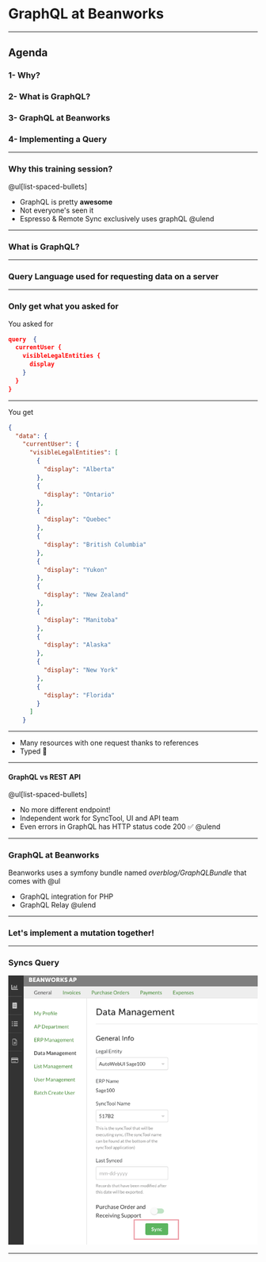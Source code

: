 # GraphQL at Beanworks

---
## Agenda

### 1- Why?
### 2- What is GraphQL?
### 3- GraphQL at Beanworks
### 4- Implementing a Query

---
### Why this training session?

@ul[list-spaced-bullets]
- GraphQL is pretty **awesome**
- Not everyone's seen it
- Espresso & Remote Sync exclusively uses graphQL
@ulend

---
### What is GraphQL?

---
### Query Language used for requesting data on a server

---
### Only get what you asked for

You asked for 
```json zoom-18
query  {
  currentUser {
    visibleLegalEntities {
      display
    }
  }
}
```

---
You get 
```json zoom-18
{
  "data": {
    "currentUser": {
      "visibleLegalEntities": [
        {
          "display": "Alberta"
        },
        {
          "display": "Ontario"
        },
        {
          "display": "Quebec"
        },
        {
          "display": "British Columbia"
        },
        {
          "display": "Yukon"
        },
        {
          "display": "New Zealand"
        },
        {
          "display": "Manitoba"
        },
        {
          "display": "Alaska"
        },
        {
          "display": "New York"
        },
        {
          "display": "Florida"
        }
      ]
    }
```

---
- Many resources with one request thanks to references
- Typed 🙏
 
---
#### GraphQL vs REST API

@ul[list-spaced-bullets]
- No more different endpoint! 
- Independent work for SyncTool, UI and API team
- Even errors in GraphQL has HTTP status code 200 ✅
@ulend

---
### GraphQL at Beanworks

Beanworks uses a symfony bundle named *overblog/GraphQLBundle* that comes with
@ul
- GraphQL integration for PHP
- GraphQL Relay
@ulend

---
### Let's implement a mutation together!

---
### Syncs Query
![IMAGE](assets/img/syncLegalEntity.png)

---
